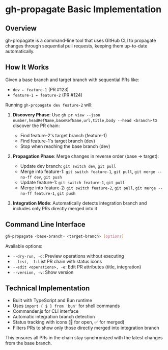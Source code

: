 # gh-propagate Basic Implementation

## Overview

gh-propagate is a command-line tool that uses GitHub CLI to propagate changes through sequential pull requests, keeping them up-to-date automatically.

## How It Works

Given a base branch and target branch with sequential PRs like:

- `dev ← feature-1` (PR #123)
- `feature-1 ← feature-2` (PR #124)

Running `gh-propagate dev feature-2` will:

1. **Discovery Phase**: Use `gh pr view --json number,headRefName,baseRefName,url,title,body --head <branch>` to discover the PR chain:
    - Find feature-2's target branch (feature-1)
    - Find feature-1's target branch (dev)
    - Stop when reaching the base branch (dev)

2. **Propagation Phase**: Merge changes in reverse order (base → target):
    - Update dev branch: `git switch dev`, `git pull`
    - Merge into feature-1: `git switch feature-1`, `git pull`, `git merge --no-ff dev`, `git push`
    - Update feature-1: `git switch feature-1`, `git pull`
    - Merge into feature-2: `git switch feature-2`, `git pull`, `git merge --no-ff feature-1`, `git push`

3. **Integration Mode**: Automatically detects integration branch and includes only PRs directly merged into it

## Command Line Interface

```bash
gh-propagate <base-branch> <target-branch> [options]
```

Available options:

- `--dry-run, -d`: Preview operations without executing
- `--list, -l`: List PR chain with status icons
- `--edit <operations>, -e`: Edit PR attributes (title, integration)
- `--version, -v`: Show version

## Technical Implementation

- Built with TypeScript and Bun runtime
- Uses `import { $ } from 'bun'` for shell commands
- Commander.js for CLI interface
- Automatic integration branch detection
- Status tracking with icons (🔄 for open, ✅ for merged)
- Filters PRs to show only those directly merged into integration branch

This ensures all PRs in the chain stay synchronized with the latest changes from the base branch.
